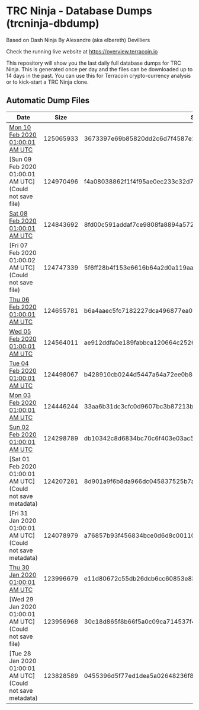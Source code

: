 # TRC Ninja - Database Dumps (trcninja-dbdump)
Based on Dash Ninja By Alexandre (aka elbereth) Devilliers

Check the running live website at https://overview.terracoin.io

This repository will show you the last daily full database dumps for TRC Ninja. This is generated once per day and the files can be downloaded up to 14 days in the past.
You can use this for Terracoin crypto-currency analysis or to kick-start a TRC Ninja clone.


## Automatic Dump Files
| Date | Size | SHA256 |
|--|--|--|
| [Mon 10 Feb 2020 01:00:01 AM UTC]() | 125065933 | 3673397e69b85820dd2c6d7f4587e1de8ec609311f325a8110c5a08865304956 | 
| [Sun 09 Feb 2020 01:00:01 AM UTC](Could not save file) | 124970496 | f4a08038862f1f4f95ae0ec233c32d711fc9a3f3a3eaf0755792cd365b628d36 | 
| [Sat 08 Feb 2020 01:00:01 AM UTC]() | 124843692 | 8fd00c591addaf7ce9808fa8894a5722315ab99063c8f6e53571053dcbfbcf50 | 
| [Fri 07 Feb 2020 01:00:02 AM UTC](Could not save file) | 124747339 | 5f6ff28b4f153e6616b64a2d0a119aabad5545e63646b8f70caf7558724ef7ff | 
| [Thu 06 Feb 2020 01:00:01 AM UTC](https://transfer.sh/dESKH/trcninja-dbdump-20200206010001.tar.bz2) | 124655781 | b6a4aaec5fc7182227dca496877ea00dacb22f3bb179ca75e53221d7a7732e05 | 
| [Wed 05 Feb 2020 01:00:01 AM UTC]() | 124564011 | ae912ddfa0e189fabbca120664c252657f1179377848d75f7596011e163089b6 | 
| [Tue 04 Feb 2020 01:00:01 AM UTC]() | 124498067 | b428910cb0244d5447a64a72ee0b8c1a563ffc9a907b7cddd2f110b01c1397d4 | 
| [Mon 03 Feb 2020 01:00:01 AM UTC]() | 124446244 | 33aa6b31dc3cfc0d9607bc3b87213b6d89b0256309d45073f4fb567f8cc5ea8b | 
| [Sun 02 Feb 2020 01:00:01 AM UTC](https://transfer.sh/j0BKn/trcninja-dbdump-20200202010001.tar.bz2) | 124298789 | db10342c8d6834bc70c6f403e03ac5c1fb38c205a1ff388730cfb29030112966 | 
| [Sat 01 Feb 2020 01:00:01 AM UTC](Could not save metadata) | 124207281 | 8d901a9f6b8da966dc045837525b7a0c88cc2b4e6c15c8325d96816afe135ae9 | 
| [Fri 31 Jan 2020 01:00:01 AM UTC](Could not save metadata) | 124078979 | a76857b93f456834bce0d6d8c00110cb530cca18efafbc6cf000f0956a0f7810 | 
| [Thu 30 Jan 2020 01:00:01 AM UTC]() | 123996679 | e11d80672c55db26dcb6cc60853e8336d3c16d3b8edc0a118be7d566a74aa177 | 
| [Wed 29 Jan 2020 01:00:01 AM UTC](Could not save file) | 123956968 | 30c18d865f8b66f5a0c09ca714537f433a1b07f098a13f511bd6922e8189924a | 
| [Tue 28 Jan 2020 01:00:01 AM UTC](Could not save metadata) | 123828589 | 0455396d5f77ed1dea5a02648236f8aaf960fc2b81107aa345c494c97854bd5f | 
